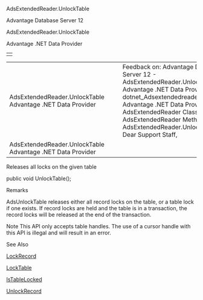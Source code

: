AdsExtendedReader.UnlockTable




Advantage Database Server 12  

AdsExtendedReader.UnlockTable

Advantage .NET Data Provider

|  |
| --- |
|  |

|  |  |  |  |  |
| --- | --- | --- | --- | --- |
| AdsExtendedReader.UnlockTable  Advantage .NET Data Provider |  |  | Feedback on: Advantage Database Server 12 - AdsExtendedReader.UnlockTable Advantage .NET Data Provider dotnet\_Adsextendedreader\_unlocktable Advantage .NET Data Provider > AdsExtendedReader Class > AdsExtendedReader Methods > AdsExtendedReader.UnlockTable / Dear Support Staff, |  |
| AdsExtendedReader.UnlockTable  Advantage .NET Data Provider |  |  |  |  |

Releases all locks on the given table

public void UnlockTable();

Remarks

AdsUnlockTable releases either all record locks on the table, or a table lock if one exists. If record locks are held and the table is in a transaction, the record locks will be released at the end of the transaction.

Note This API only accepts table handles. The use of a cursor handle with this API is illegal and will result in an error.

See Also

[LockRecord](dotnet_adsextendedreader_lockrecord.htm)

[LockTable](dotnet_adsextendedreader_locktable.htm)

[IsTableLocked](dotnet_adsextendedreader_istablelocked.htm)

[UnlockRecord](dotnet_adsextendedreader_unlockrecord.htm)